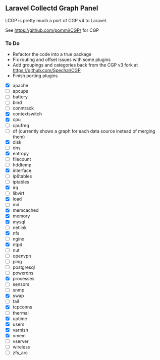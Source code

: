 ## Laravel Collectd Graph Panel

LCGP is pretty much a port of CGP v4 to Laravel.

See https://github.com/pommi/CGP/ for CGP

### To Do

- Refactor the code into a true package
- Fix routing and offset issues with some plugins
- Add groupings and categories back from the CGP v3 fork at https://github.com/Spechal/CGP
- Finish porting plugins
- [x] apache
- [ ] apcups
- [ ] battery
- [ ] bind
- [ ] conntrack
- [x] contextswitch
- [x] cpu
- [ ] cpufreq
- [ ] df (currently shows a graph for each data source instead of merging them)
- [x] disk
- [ ] dns
- [x] entropy
- [ ] filecount
- [ ] hddtemp
- [x] interface
- [ ] ip6tables
- [ ] iptables
- [x] irq
- [ ] libvirt
- [x] load
- [ ] md
- [x] memcached
- [x] memory
- [x] mysql
- [ ] netlink
- [x] nfs
- [ ] nginx
- [x] ntpd
- [ ] nut
- [ ] openvpn
- [ ] ping
- [ ] postgresql
- [ ] powerdns
- [x] processes
- [ ] sensors
- [ ] snmp
- [x] swap
- [ ] tail
- [x] tcpconns
- [ ] thermal
- [x] uptime
- [x] users
- [x] varnish
- [x] vmem
- [ ] vserver
- [ ] wireless
- [ ] zfs_arc